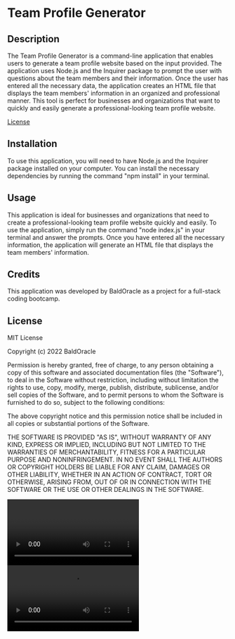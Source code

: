 # Team Profile Generator

## Description

The Team Profile Generator is a command-line application that enables users to generate a team profile website based on the input provided. The application uses Node.js and the Inquirer package to prompt the user with questions about the team members and their information. Once the user has entered all the necessary data, the application creates an HTML file that displays the team members' information in an organized and professional manner. This tool is perfect for businesses and organizations that want to quickly and easily generate a professional-looking team profile website.

[License](#License)

## Installation

To use this application, you will need to have Node.js and the Inquirer package installed on your computer. You can install the necessary dependencies by running the command "npm install" in your terminal.

## Usage

This application is ideal for businesses and organizations that need to create a professional-looking team profile website quickly and easily. To use the application, simply run the command "node index.js" in your terminal and answer the prompts. Once you have entered all the necessary information, the application will generate an HTML file that displays the team members' information.

## Credits

This application was developed by BaldOracle as a project for a full-stack coding bootcamp.


## License

MIT License

Copyright (c) 2022 BaldOracle

Permission is hereby granted, free of charge, to any person obtaining a copy
of this software and associated documentation files (the "Software"), to deal
in the Software without restriction, including without limitation the rights
to use, copy, modify, merge, publish, distribute, sublicense, and/or sell
copies of the Software, and to permit persons to whom the Software is
furnished to do so, subject to the following conditions:

The above copyright notice and this permission notice shall be included in all
copies or substantial portions of the Software.

THE SOFTWARE IS PROVIDED "AS IS", WITHOUT WARRANTY OF ANY KIND, EXPRESS OR
IMPLIED, INCLUDING BUT NOT LIMITED TO THE WARRANTIES OF MERCHANTABILITY,
FITNESS FOR A PARTICULAR PURPOSE AND NONINFRINGEMENT. IN NO EVENT SHALL THE
AUTHORS OR COPYRIGHT HOLDERS BE LIABLE FOR ANY CLAIM, DAMAGES OR OTHER
LIABILITY, WHETHER IN AN ACTION OF CONTRACT, TORT OR OTHERWISE, ARISING FROM,
OUT OF OR IN CONNECTION WITH THE SOFTWARE OR THE USE OR OTHER DEALINGS IN THE
SOFTWARE.

<video> <src=./Assets\Team-Profile-creator.webm type='video'></video>
![Alt text](assets/Team-Profile-creator.webm)
